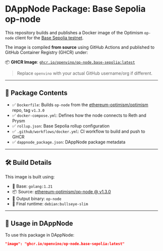 # DAppNode Package: Base Sepolia op-node

This repository builds and publishes a Docker image of the Optimism `op-node` client for the [Base Sepolia testnet](https://base.org/testnet).

The image is compiled **from source** using GitHub Actions and published to GitHub Container Registry (GHCR) under:

📦 **GHCR Image**: [`ghcr.io/openvino/op-node.base-sepolia:latest`](https://github.com/orgs/openvino/packages/container/package/op-node.base-sepolia)

> Replace `openvino` with your actual GitHub username/org if different.

---

## 🧱 Package Contents

- ✅ `Dockerfile`: Builds `op-node` from the [ethereum-optimism/optimism](https://github.com/ethereum-optimism/optimism) repo, tag `v1.3.0`
- ✅ `docker-compose.yml`: Defines how the node connects to Reth and Prysm
- ✅ `rollup.json`: Base Sepolia rollup configuration
- ✅ `.github/workflows/docker.yml`: CI workflow to build and push to GHCR
- ✅ `dappnode_package.json`: DAppNode package metadata

---

## 🛠 Build Details

This image is built using:

- 🔧 Base: `golang:1.21`
- 📦 Source: [ethereum-optimism/op-node @ v1.3.0](https://github.com/ethereum-optimism/optimism/releases/tag/v1.3.0)
- 🎯 Output binary: `op-node`
- 🐳 Final runtime: `debian:bullseye-slim`

---

## 🚀 Usage in DAppNode

To use this package in DAppNode:

```json
"image": "ghcr.io/openvino/op-node.base-sepolia:latest"

